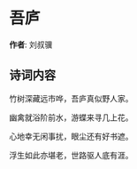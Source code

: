 # 吾庐

**作者**: 刘叔骥

## 诗词内容

竹树深藏远市哗，吾庐真似野人家。

幽禽就浴阶前水，游蝶来寻几上花。

心地幸无闲事扰，眼尘还有好书遮。

浮生如此亦堪老，世路驱人底有涯。

